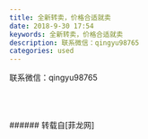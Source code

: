 ```yaml
---
title: 全新转卖，价格合适就卖
date: 2018-9-30 17:54
keywords: 全新转卖，价格合适就卖
description: 联系微信：qingyu98765
categories: used
---
```

<td class="t_f" id="postmessage_1913854">

联系微信：qingyu98765<br/>
<img alt="" border="0" class="zoom" data-cf-modified-cfc4600430b3ae0c5b821930-="" file="http://www.flw.ph/data/appbyme/upload/image/201809/30/leOubc9JctoY.jpg" id="aimg_Ryyjj" lazyloadthumb="1" onclick="" onmouseover="" src="http://www.flw.ph/data/appbyme/upload/image/201809/30/leOubc9JctoY.jpg"/><br/>
<br/>
<img alt="" border="0" class="zoom" data-cf-modified-cfc4600430b3ae0c5b821930-="" file="http://www.flw.ph/data/appbyme/upload/image/201809/30/E5Z6jEw1j1Ka.jpg" id="aimg_YHHGx" lazyloadthumb="1" onclick="" onmouseover="" src="http://www.flw.ph/data/appbyme/upload/image/201809/30/E5Z6jEw1j1Ka.jpg"/><br/>
<br/>
<img alt="" border="0" class="zoom" data-cf-modified-cfc4600430b3ae0c5b821930-="" file="http://www.flw.ph/data/appbyme/upload/image/201809/30/5WL0NUk8gO3h.jpg" id="aimg_B3tqo" lazyloadthumb="1" onclick="" onmouseover="" src="http://www.flw.ph/data/appbyme/upload/image/201809/30/5WL0NUk8gO3h.jpg"/><br/>
<br/>
</td>
###### 转载自[菲龙网]